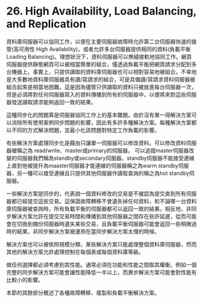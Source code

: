 # 26. High Availability, Load Balancing, and Replication

資料庫伺服器可以協同工作，以便在主要伺服器故障時允許第二台伺服器快速的接管\(高可用性 High Availability\)，或者允許多台伺服器提供相同的資料\(負載平衡 Loading Balancing\)。理想狀況下，資料伺服器可以無縫接軌地協同工作。網頁伺服器提供靜態網頁可以被相當簡單的組合，僅透過負載平衡把網頁請求分配到多台機器上。事實上，只提供讀取的資料庫伺服器也可以相對容易地被組合。不幸地是大多數地資料庫伺服器具有讀/寫請求的組合，可是具備讀/寫請求資料伺服器被組合起來是相當地困難。這是因為儘管只供讀取的資料只被放進每台伺服器一次，但是必須將對任何伺服器寫入的資料傳播到所有的伺服器中，以便將來對這些伺服器發送讀取請求能夠返回一致的結果。

這種同步化的問題算是伺服器協同工作上的基本難題。由於沒有單一得解決方案可以消除所有使用案例同步問題的影響，因此有多許多種解決方案。每種解決方案都以不同的方式解決問題，並最小化該問題對特定工作負載的影響。

有些解決方案處理同步化是藉由只讓單一伺服器可以修改資料。可以修改資料伺服器被稱之為 read/write、master或primary的伺服器。 可以追蹤master伺服器改變的伺服器我們稱為standby或secondary伺服器。standby伺服器不能接受連線上直到他被提升為maaster伺服器才能連線的伺服器稱之為warm standby伺服器，另一種可以接受連線且只提供其他伺服器作讀取查詢的稱之為hot standby伺服器。

一些解決方案是同步的，代表說一個資料修改的交易是不被認為提交直到所有伺服器都已經提交這些交易。這保證故障轉移不會遺失掉任何資料，和不論哪一台資料庫伺服器被查詢時，所有負載平衡的伺服器都可以返回一致的結果。相反地，非同步解決方案允許在提交交易時間和傳播到其他伺服器之間存在些許延遲，從而可能會在切換到備份伺服器時遺失某些交易，且負載平衡伺服器可能會返回一些稍微過時的結果。非同步解決方案被運用在當同步解決方案太慢的時候。

解決方案也可以被依照規模分類，某些解決方案只能處理整個資料庫伺服器，然而其他的解決方案允許處理控制在每個表或每個資料庫等級。

做任何選擇都必須考慮到其性能。通常必須在功能和性能之間取其權衡。例如一個完整的同步解決方案可能會讓性能降低一半以上，而異步解決方案可能會對性能有比較小的影響。

本節的其餘部分概述了各種故障轉移、複製和負載平衡解決方案。

